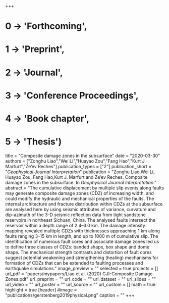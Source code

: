 +++
# 0 -> 'Forthcoming',
# 1 -> 'Preprint',
# 2 -> 'Journal',
# 3 -> 'Conference Proceedings',
# 4 -> 'Book chapter',
# 5 -> 'Thesis')

title = "Composite damage zones in the subsurface"
date = "2020-03-30"
authors = ["Zonghu Liao","Wei Li","Huayao Zou","Fang Hao","Kurt J. Marfurt","Ze’ev Reches"]
publication_types = ["2"]
publication_short = "_Geophysical Journal Interpretation_"
publication = "Zonghu Liao,Wei Li, Huayao Zou, Fang Hao,Kurt J. Marfurt and Ze’ev Reches. Composite damage zones in the subsurface. In _Geophysical Journal Interpretation_."
abstract = "The cumulative displacement by multiple slip events along faults may generate composite damage zones (CDZ) of increasing width, and could modify the hydraulic and mechanical properties of the faults. The internal architecture and fracture distribution within CDZs at the subsurface are analysed here by using seismic attributes of variance, curvature and dip-azimuth of the 3-D seismic reflection data from tight sandstone reservoirs in northeast Sichuan, China. The analysed faults intersect the reservoir within a depth range of 2.4–3.0 km. The damage intensity mapping revealed multiple CDZs with thicknesses approaching 1 km along faults ranging 3–15 km in length, and up to 1000 m of cumulative slip. The identification of numerous fault cores and associate damage zones led us to define three classes of CDZs: banded shape, box shape and dome shape. The mechanical strength contrasts and distortion of fault cores suggest potential weakening and strengthening (healing) mechanisms for formation of CDZs that can be extended to faulting processes and earthquake simulations."
image_preview = ""
selected = true
projects = []
url_pdf = "papers/mypapers/Liao et al. (2020) GJI-Composite Damage Zones.pdf"
url_preprint = ""
url_code = ""
url_dataset = ""
url_slides = ""
url_video = ""
url_poster = ""
url_source = ""
url_custom = []
math = true
highlight = true
[header]
#image = "publications/gerstenberg2019physical.png"
caption = ""
+++